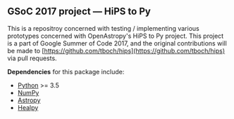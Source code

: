 GSoC 2017 project — HiPS to Py
----------

This is a repositroy concerned with testing / implementing various prototypes concerned with OpenAstropy's HiPS to Py project. This project is a part of Google Summer of Code 2017, and the original contributions will be made to [https://github.com/tboch/hips](https://github.com/tboch/hips) via pull requests.

**Dependencies** for this package include:

* [Python](https://www.python.org/) >= 3.5
* [NumPy](http://www.numpy.org/)
* [Astropy](http://docs.astropy.org/en/stable/)
* [Healpy](http://healpy.readthedocs.io/)
